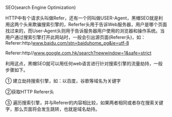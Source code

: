 SEO(search Engine Optimization)

HTTP中有个请求头叫做Refer，还有一个同叫做USER-Agent，黑帽SEO就是利用这两个头来欺骗搜索引擎的，Referfer头用于告诉Web服务器，用户是哪个页面找过来的，而User-Agent头则用于告诉服务器用户使用的浏览器和操作系统。当用户通过搜索引擎打开此网站时，一般会引出源页面(Referer头)，如：
Referer:http/www.baidu.com/stn=baiduhome_pg&ie=utf-8

Referer:http//www.google.com.hk/search?newwindow=1&safe=strict

利用这点，黑帽SEO就可以用任何web语言进行针对搜索引擎的流量劫持，一般步骤如下。

①  建立劫持搜索引擎，如：以百度，谷歌等域名为关键字

②获取HTTP Referer头

③ 遍历搜索引擎，并与Referer的内容相比较，如果两者相同或者存在搜索关键字，那么页面将会发生跳转，也就是域名劫持。